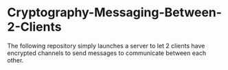 # Cryptography-Messaging-Between-2-Clients
The following repository simply launches a server to let 2 clients have encrypted channels to send messages to communicate between each other.
